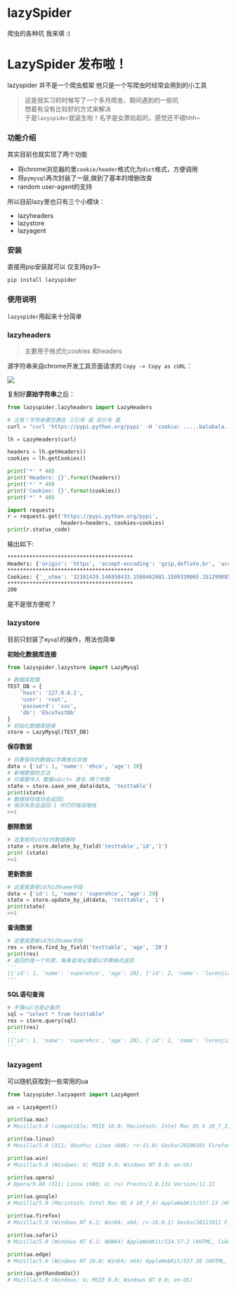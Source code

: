 # lazySpider
爬虫的各种坑 我来填 :)

# LazySpider 发布啦！

lazyspider 并不是一个爬虫框架
他只是一个写爬虫时经常会用到的小工具

> 这是我实习的时候写了一个多月爬虫，期间遇到的一些坑  
> 想着有没有比较好的方式来解决  
> 于是`lazyspider`就诞生啦！名字是女票给起的，感觉还不错hhh~

### 功能介绍

其实目前也就实现了两个功能

* 将chrome浏览器的里`cookie/header`格式化为`dict`格式，方便调用
* 将`pymysql`再次封装了一层,做到了基本的增删改查
* random user-agent的支持

所以目前lazy里也只有三个小模块：

* lazyheaders
* lazystore
* lazyagent

### 安装

直接用pip安装就可以
仅支持py3~

```bash
pip install lazyspider
```

### 使用说明
`lazyspider`用起来十分简单

### lazyheaders

> 主要用于格式化cookies 和headers

源字符串来自chrome开发工具页面请求的 `Copy -> Copy as cURL`：

![](http://opj9lh0x4.bkt.clouddn.com/17-12-19/33196220.jpg)

复制好**原始字符串**之后：

```python
from lazyspider.lazyheaders import LazyHeaders

# 注意！字符串要包裹在 三引号 或 双引号 里
curl = "curl 'https://pypi.python.org/pypi' -H 'cookie: .....balabala...."

lh = LazyHeaders(curl)

headers = lh.getHeaders()
cookies = lh.getCookies()

print('*' * 40)
print('Headers: {}'.format(headers))
print('*' * 40)
print('Cookies: {}'.format(cookies))
print('*' * 40)

import requests
r = requests.get('https://pypi.python.org/pypi',
                 headers=headers, cookies=cookies)
print(r.status_code)

```
输出如下:

```bash
****************************************
Headers: {'origin': 'https', 'accept-encoding': 'gzip,deflate,br', 'accept-language': 'zh-CN,zh;q=0.9,en;q=0.8,mt;q=0.7', 'upgrade-insecure-requests': '1', 'user-agent': 'Mozilla/5.0(Macintosh;IntelMacOSX10_13_2)AppleWebKit/537.36(KHTML,likeGecko)Chrome/63.0.3239.84Safari/537.36', 'content-type': '', 'accept': 'text/html,application/xhtml+xml,application/xml;q=0.9,image/webp,image/apng,*/*;q=0.8', 'cache-control': 'max-age=0', 'authority': 'pypi.python.org', 'referer': 'https'}
****************************************
Cookies: {'__utma': '32101439.146958433.1508462081.1509339065.1512998855.2', '__utmz': '32101439.1512998855.2.2.utmcsr=google|utmccn=(organic)|utmcmd=organic|utmctr=(not%20provided)', '_ga': 'GA1.2.146958433.1508462081', '_gid': 'GA1.2.555764366.1513659919', 'login_nonce': 'V649T4tBPTqQmg87ElGoHXQFviJkoz', 'pypi': '520cfc4475316b0c3fc41091af563886'}
****************************************
200
```
是不是很方便呢？


### lazystore

目前只封装了`mysql`的操作，用法也简单

**初始化数据库连接**

```python
from lazyspider.lazystore import LazyMysql

# 数据库配置
TEST_DB = {
    'host': '127.0.0.1',
    'user': 'root',
    'password': 'xxx',
    'db': 'EhcoTestDb'
}
# 初始化数据库链接
store = LazyMysql(TEST_DB)
```

**保存数据**

```python
# 将要保存的数据以字典格式存储
data = {'id': 1, 'name': 'ehco', 'age': 20}
# 新增数据的方法
# 只需要传入 数据<dict> 表名 两个参数
state = store.save_one_data(data, 'testtable')
print(state)
# 数据保存成功会返回1
# 保存失败会返回-1 并打印错误堆栈
>>1
```

**删除数据**

```python
# 这里我将id为1的数据删除
state = store.delete_by_field('testtable','id','1')
print (state)
>>1
```

**更新数据**

```python
# 这里我更新id为1的name字段
data = {'id': 1, 'name': 'superehco', 'age': 20}
state = store.update_by_id(data, 'testtable', '1')
print(state)
>>1
```

**查询数据**

```python
# 这里我更新id为1的name字段
res = store.find_by_field('testtable', 'age', '20')
print(res)
# 返回的是一个列表，每条查询记录都以字典格式返回
'''
[{'id': 1, 'name': 'superehco', 'age': 20}, {'id': 2, 'name': 'lurenjia', 'age': 20}]
'''
```

**SQL语句查询**

```python
# 手撸sql也是必备的
sql = "select * from testtable"
res = store.query(sql)
print(res)
'''
[{'id': 1, 'name': 'superehco', 'age': 20}, {'id': 2, 'name': 'lurenjia', 'age': 20}]
'''
```

### lazyagent

可以随机获取到一些常用的ua

```python
from lazyspider.lazyagent import LazyAgent

ua = LazyAgent()

print(ua.mac)
# Mozilla/5.0 (compatible; MSIE 10.0; Macintosh; Intel Mac OS X 10_7_3; Trident/6.0)

print(ua.linux)
# Mozilla/5.0 (X11; Ubuntu; Linux i686; rv:15.0) Gecko/20100101 Firefox/15.0.1

print(ua.win)
# Mozilla/5.0 (Windows; U; MSIE 9.0; Windows NT 9.0; en-US)

print(ua.opera)
# Opera/9.80 (X11; Linux i686; U; ru) Presto/2.8.131 Version/11.11

print(ua.google)
# Mozilla/5.0 (Macintosh; Intel Mac OS X 10_7_4) AppleWebKit/537.13 (KHTML, like Gecko) Chrome/24.0.1290.1 Safari/537.13

print(ua.firefox)
# Mozilla/5.0 (Windows NT 6.2; Win64; x64; rv:16.0.1) Gecko/20121011 Firefox/16.0.1

print(ua.safari)
# Mozilla/5.0 (Windows NT 6.1; WOW64) AppleWebKit/534.57.2 (KHTML, like Gecko) Version/5.1.7 Safari/534.57

print(ua.edge)
# Mozilla/5.0 (Windows NT 10.0; Win64; x64) AppleWebKit/537.36 (KHTML, like Gecko) Chrome/46.0.2486.0 Safari/537.36 Edge/13.10586

print(ua.getRandomUa())
# Mozilla/5.0 (Windows; U; MSIE 9.0; Windows NT 9.0; en-US)
